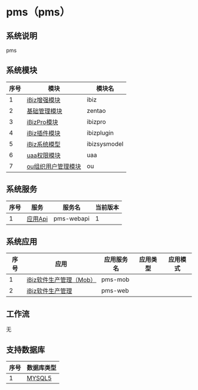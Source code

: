 # pms（pms）
## 系统说明
pms

## 系统模块
| 序号 | 模块 | 模块名 |
| ---- | ---- | ---- |
| 1 | [iBiz增强模块](module/ibiz) | ibiz |
| 2 | [基础管理模块](module/zentao) | zentao |
| 3 | [iBizPro模块](module/ibizpro) | ibizpro |
| 4 | [iBiz插件模块](module/ibizplugin) | ibizplugin |
| 5 | [iBiz系统模型](module/ibizsysmodel) | ibizsysmodel |
| 6 | [uaa权限模块](module/uaa) | uaa |
| 7 | [ou组织用户管理模块](module/ou) | ou |

## 系统服务
| 序号 | 服务 | 服务名 | 当前版本 |
| ---- | ---- | ---- | ---- |
| 1 | [应用Api](service/webapi/webapi_v1) | pms-webapi | 1 |

## 系统应用
| 序号 | 应用 | 应用服务名 | 应用类型 | 应用模式 |
| ---- | ---- | ---- | ---- | ---- |
| 1 | [iBiz软件生产管理（Mob）](app/mob) | pms-mob |  |  |
| 2 | [iBiz软件生产管理](app/web) | pms-web |  |  |

## 工作流
无

## 支持数据库
| 序号 | 数据库类型 |
| ---- | ---- |
| 1 | [MYSQL5](db/MYSQL5) |

